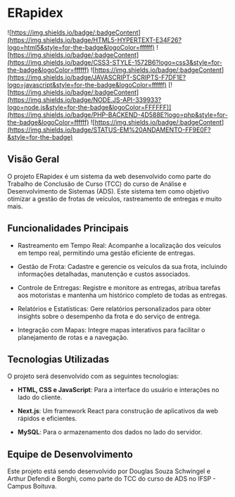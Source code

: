 # ERapidex

![https://img.shields.io/badge/:badgeContent](https://img.shields.io/badge/HTML5-HYPERTEXT-E34F26?logo=html5&style=for-the-badge&logoColor=ffffff) ![https://img.shields.io/badge/:badgeContent](https://img.shields.io/badge/CSS3-STYLE-1572B6?logo=css3&style=for-the-badge&logoColor=ffffff) ![https://img.shields.io/badge/:badgeContent](https://img.shields.io/badge/JAVASCRIPT-SCRIPTS-F7DF1E?logo=javascript&style=for-the-badge&logoColor=ffffff) [![https://img.shields.io/badge/:badgeContent](https://img.shields.io/badge/NODE.JS-API-339933?logo=node.js&style=for-the-badge&logoColor=FFFFFF)](https://img.shields.io/badge/PHP-BACKEND-4D588E?logo=php&style=for-the-badge&logoColor=ffffff) ![https://img.shields.io/badge/:badgeContent](https://img.shields.io/badge/STATUS-EM%20ANDAMENTO-FF9E0F?&style=for-the-badge)

## Visão Geral

O projeto ERapidex é um sistema da web desenvolvido como parte do Trabalho de Conclusão de Curso (TCC) do curso de Análise e Desenvolvimento de Sistemas (ADS). Este sistema tem como objetivo otimizar a gestão de frotas de veículos, rastreamento de entregas e muito mais.

## Funcionalidades Principais

- Rastreamento em Tempo Real: Acompanhe a localização dos veículos em tempo real, permitindo uma gestão eficiente de entregas.

- Gestão de Frota: Cadastre e gerencie os veículos da sua frota, incluindo informações detalhadas, manutenção e custos associados.

- Controle de Entregas: Registre e monitore as entregas, atribua tarefas aos motoristas e mantenha um histórico completo de todas as entregas.

- Relatórios e Estatísticas: Gere relatórios personalizados para obter insights sobre o desempenho da frota e do serviço de entrega.

- Integração com Mapas: Integre mapas interativos para facilitar o planejamento de rotas e a navegação.

## Tecnologias Utilizadas

O projeto será desenvolvido com as seguintes tecnologias:

- **HTML, CSS e JavaScript**: Para a interface do usuário e interações no lado do cliente.

- **Next.js**: Um framework React para construção de aplicativos da web rápidos e eficientes.

- **MySQL**: Para o armazenamento dos dados no lado do servidor.

## Equipe de Desenvolvimento

Este projeto está sendo desenvolvido por Douglas Souza Schwingel e Arthur Defendi e Borghi, como parte do TCC do curso de ADS no IFSP - Campus Boituva.
